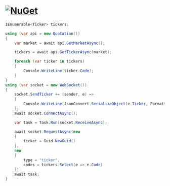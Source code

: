 # [![NuGet](https://img.shields.io/nuget/v/ShareInvest.UPbit?label=ShareInvest.UPbit&style=plastic&logo=nuget&color=004880)](https://www.nuget.org/packages/ShareInvest.UPbit)
```C#
IEnumerable<Ticker> tickers;

using (var api = new Quotation())
{
    var market = await api.GetMarketAsync();

    tickers = await api.GetTickerAsync(market);

    foreach (var ticker in tickers)
    {
        Console.WriteLine(ticker.Code);
    }
}
using (var socket = new WebSocket())
{
    socket.SendTicker += (sender, e) =>
    {
        Console.WriteLine(JsonConvert.SerializeObject(e.Ticker, Formatting.Indented));
    };
    await socket.ConnectAsync();

    var task = Task.Run(socket.ReceiveAsync);

    await socket.RequestAsync(new
    {
        ticket = Guid.NewGuid()
    },
    new
    {
        type = "ticker",
        codes = tickers.Select(e => e.Code)
    });
    await task;
}
```
